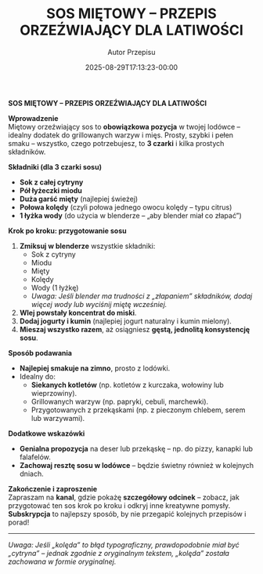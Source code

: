 ﻿---
draft: true
title: "**SOS MIĘTOWY – PRZEPIS ORZEŹWIAJĄCY DLA LATIWOŚCI**"
author: "Autor Przepisu"
recipe_image: images/recipe-headers/default.avif
date: 2025-08-29T17:13:23-00:00
categories: ["do-kategoryzacji"]
tags: ["draft"]
tagline: "Przepis do sformatowania"
servings: 4
prep_time: 15
cook: true
cook_time: 30
calories: 300
protein: 20
fat: 10
carbohydrate: 25
---
**SOS MIĘTOWY – PRZEPIS ORZEŹWIAJĄCY DLA LATIWOŚCI**  

**Wprowadzenie**  
Miętowy orzeźwiający sos to **obowiązkowa pozycja** w twojej lodówce – idealny dodatek do grillowanych warzyw i mięs. Prosty, szybki i pełen smaku – wszystko, czego potrzebujesz, to **3 czarki** i kilka prostych składników.  

**Składniki (dla 3 czarki sosu)**  
- **Sok z całej cytryny**  
- **Pół łyżeczki miodu**  
- **Duża garść mięty** (najlepiej świeżej)  
- **Połowa kolędy** (czyli połowa jednego owocu kolędy – typu citrus)  
- **1 łyżka wody** (do użycia w blenderze – „aby blender miał co złapać”)  

**Krok po kroku: przygotowanie sosu**  
1. **Zmiksuj w blenderze** wszystkie składniki:  
   - Sok z cytryny  
   - Miodu  
   - Mięty  
   - Kolędy  
   - Wody (1 łyżkę)  
   - *Uwaga: Jeśli blender ma trudności z „złapaniem” składników, dodaj więcej wody lub wyciśnij miętę wcześniej.*  
2. **Wlej powstały koncentrat do miski**.  
3. **Dodaj jogurty i kumin** (najlepiej jogurt naturalny i kumin mielony).  
4. **Mieszaj wszystko razem**, aż osiągniesz **gęstą, jednolitą konsystencję sosu**.  

**Sposób podawania**  
- **Najlepiej smakuje na zimno**, prosto z lodówki.  
- Idealny do:  
  - **Siekanych kotletów** (np. kotletów z kurczaka, wołowiny lub wieprzowiny).  
  - Grillowanych warzyw (np. papryki, cebuli, marchewki).  
  - Przygotowanych z przekąskami (np. z pieczonym chlebem, serem lub warzywami).  

**Dodatkowe wskazówki**  
- **Genialna propozycja** na deser lub przekąskę – np. do pizzy, kanapki lub falafelów.  
- **Zachowaj resztę sosu w lodówce** – będzie świetny również w kolejnych dniach.  

**Zakończenie i zaproszenie**  
Zapraszam na **kanal**, gdzie pokażę **szczegółowy odcinek** – zobacz, jak przygotować ten sos krok po kroku i odkryj inne kreatywne pomysły. **Subskrypcja** to najlepszy sposób, by nie przegapić kolejnych przepisów i porad!  

---  
*Uwaga: Jeśli „kolęda” to błąd typograficzny, prawdopodobnie miał być „cytryna” – jednak zgodnie z oryginalnym tekstem, „kolęda” została zachowana w formie oryginalnej.*